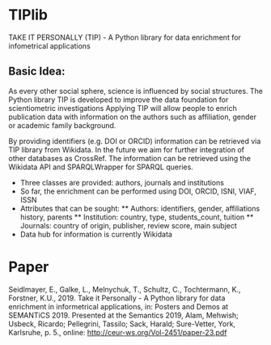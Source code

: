 # TIPlib
TAKE IT PERSONALLY (TIP) - A Python library for data enrichment for infometrical applications

## Basic Idea:
As every other social sphere, science is influenced by social structures. The Python library TIP is developed to improve the data foundation for scientiometric investigations Applying TIP will allow people to enrich publication data with information on the authors such as affiliation, gender or academic family background.

By providing identifiers (e.g. DOI or ORCID) information can be retrieved via TIP library from Wikidata. In the future we aim for further integration of other databases as CrossRef. The information can be retrieved using the Wikidata API and SPARQLWrapper for SPARQL queries.

* Three classes are provided: authors, journals and institutions
* So far, the enrichment can be performed using DOI, ORCID, ISNI, VIAF, ISSN
* Attributes that can be sought:
** Authors: identifiers, gender, affiliations history, parents
** Institution: country, type, students_count, tuition
** Journals: country of origin, publisher, review score, main subject
* Data hub for information is currently Wikidata

# Paper
Seidlmayer, E., Galke, L., Melnychuk, T., Schultz, C., Tochtermann, K., Forstner, K.U., 2019. Take it Personally - A Python library for data enrichment in informetrical applications, in: Posters and Demos at SEMANTiCS 2019. Presented at the Semantics 2019, Alam, Mehwish; Usbeck, Ricardo;  Pellegrini,  Tassilo;  Sack, Harald; Sure-Vetter, York, Karlsruhe, p. 5., online:
http://ceur-ws.org/Vol-2451/paper-23.pdf
